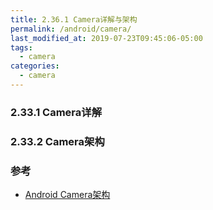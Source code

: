 ```yaml
---
title: 2.36.1 Camera详解与架构
permalink: /android/camera/
last_modified_at: 2019-07-23T09:45:06-05:00
tags:
  - camera
categories:
  - camera
---
```


### 2.33.1 Camera详解

### 2.33.2 Camera架构


### 参考
- [Android Camera架构](https://www.jianshu.com/p/bac0e72351e4)
